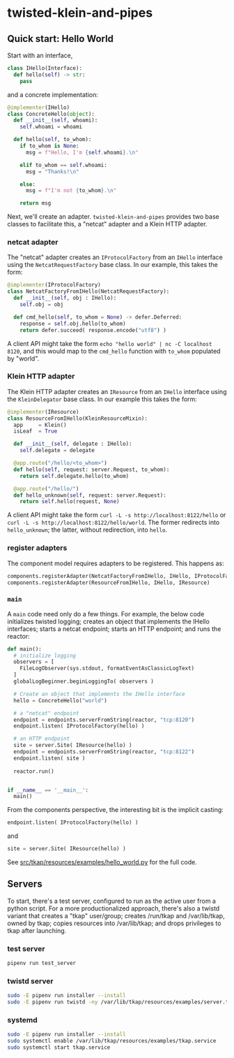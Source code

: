 # twisted-klein-and-pipes


Quick start: Hello World
----

Start with an interface,

```python
class IHello(Interface):
  def hello(self) -> str:
    pass
```

and a concrete implementation:

```python
@implementer(IHello)
class ConcreteHello(object):
  def __init__(self, whoami):
    self.whoami = whoami

  def hello(self, to_whom):
    if to_whom is None:
      msg = f"Hello, I'm {self.whoami}.\n"

    elif to_whom == self.whoami:
      msg = "Thanks!\n"

    else:
      msg = f"I'm not {to_whom}.\n"

    return msg
```

Next, we'll create an adapter.  `twisted-klein-and-pipes` provides two base classes to facilitate this, a "netcat" adapter and a Klein HTTP adapter.

### netcat adapter

The "netcat" adapter creates an `IProtocolFactory` from an `IHello` interface using the `NetcatRequestFactory` base class.  In our example, this takes the form:

```python
@implementer(IProtocolFactory)
class NetcatFactoryFromIHello(NetcatRequestFactory):
  def __init__(self, obj : IHello):
    self.obj = obj

  def cmd_hello(self, to_whom = None) -> defer.Deferred:
    response = self.obj.hello(to_whom)
    return defer.succeed( response.encode("utf8") )
```

A client API might take the form `echo "hello world" | nc -C localhost 8120`, and this would map to the `cmd_hello` function with `to_whom` populated by "world".

### Klein HTTP adapter

The Klein HTTP adapter creates an `IResource` from an `IHello` interface using the `KleinDelegator` base class.  In our example this takes the form:

```python
@implementer(IResource)
class ResourceFromIHello(KleinResourceMixin):
  app     = Klein()
  isLeaf  = True

  def __init__(self, delegate : IHello):
    self.delegate = delegate

  @app.route("/hello/<to_whom>")
  def hello(self, request: server.Request, to_whom):
    return self.delegate.hello(to_whom)

  @app.route("/hello/")
  def hello_unknown(self, request: server.Request):
    return self.hello(request, None)
```

A client API might take the form `curl -L -s http://localhost:8122/hello` or `curl -L -s http://localhost:8122/hello/world`.  The former redirects into `hello_unknown`; the latter, without redirection, into `hello`.

### register adapters

The component model requires adapters to be registered.  This happens as:

```python
components.registerAdapter(NetcatFactoryFromIHello, IHello, IProtocolFactory)
components.registerAdapter(ResourceFromIHello, IHello, IResource)
```


### `main`

A `main` code need only do a few things.  For example, the below code initializes twisted logging; creates an object that implements the IHello interfaces; starts a netcat endpoint; starts an HTTP endpoint; and runs the reactor:

```python
def main():
  # initialize logging
  observers = [ 
    FileLogObserver(sys.stdout, formatEventAsClassicLogText)
  ]
  globalLogBeginner.beginLoggingTo( observers )

  # Create an object that implements the IHello interface
  hello = ConcreteHello("world")

  # a "netcat" endpoint
  endpoint = endpoints.serverFromString(reactor, "tcp:8120")
  endpoint.listen( IProtocolFactory(hello) )

  # an HTTP endpoint
  site = server.Site( IResource(hello) )
  endpoint = endpoints.serverFromString(reactor, "tcp:8122")
  endpoint.listen( site )
  
  reactor.run()


if __name__ == '__main__':
  main()
```

From the components perspective, the interesting bit is the implicit casting:

```python
endpoint.listen( IProtocolFactory(hello) )
```

and 

```python
site = server.Site( IResource(hello) )
```

See [src/tkap/resources/examples/hello_world.py](src/tkap/resources/examples/hello_world.py) for the full code.


Servers
----

To start, there's a test server, configured to run as the active user from a python script.  For a more productionalized approach, there's also a twistd variant that creates a "tkap" user/group; creates /run/tkap and /var/lib/tkap, owned by tkap; copies resources into /var/lib/tkap; and drops privileges to tkap after launching.


### test server

```bash
pipenv run test_server
```

### twistd server

```bash
sudo -E pipenv run installer --install
sudo -E pipenv run twistd -ny /var/lib/tkap/resources/examples/server.tac
```

### systemd

```bash
sudo -E pipenv run installer --install
sudo systemctl enable /var/lib/tkap/resources/examples/tkap.service
sudo systemctl start tkap.service
```
